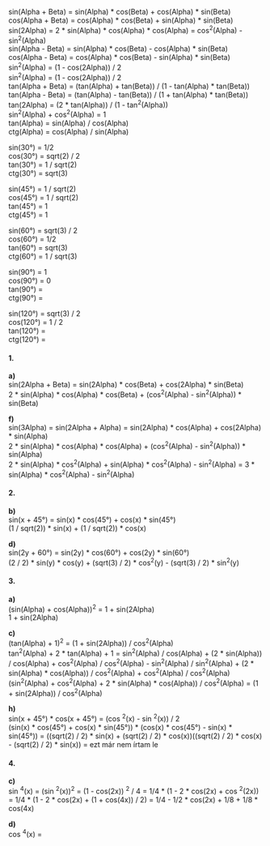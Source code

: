 sin(Alpha + Beta) = sin(Alpha) * cos(Beta) + cos(Alpha) * sin(Beta)  
cos(Alpha + Beta) = cos(Alpha) * cos(Beta) + sin(Alpha) * sin(Beta)  
sin(2Alpha) = 2 * sin(Alpha) * cos(Alpha) * cos(Alpha) = cos<sup>2</sup>(Alpha) - sin<sup>2</sup>(Alpha)  
sin(Alpha - Beta) = sin(Alpha) * cos(Beta) - cos(Alpha) * sin(Beta)  
cos(Alpha - Beta) = cos(Alpha) * cos(Beta) - sin(Alpha) * sin(Beta)  
sin<sup>2</sup>(Alpha) = (1 - cos(2Alpha)) / 2  
sin<sup>2</sup>(Alpha) = (1 - cos(2Alpha)) / 2  
tan(Alpha + Beta) = (tan(Alpha) + tan(Beta)) / (1 - tan(Alpha) * tan(Beta))  
tan(Alpha - Beta) = (tan(Alpha) - tan(Beta)) / (1 + tan(Alpha) * tan(Beta))  
tan(2Alpha) = (2 * tan(Alpha)) / (1 - tan<sup>2</sup>(Alpha))  
sin<sup>2</sup>(Alpha) + cos<sup>2</sup>(Alpha) = 1  
tan(Alpha) = sin(Alpha) / cos(Alpha)  
ctg(Alpha) = cos(Alpha) / sin(Alpha)

sin(30°) = 1/2  
cos(30°) = sqrt(2) / 2  
tan(30°) = 1 / sqrt(2)  
ctg(30°) = sqrt(3)  

sin(45°) = 1 / sqrt(2)  
cos(45°) = 1 / sqrt(2)  
tan(45°) = 1  
ctg(45°) = 1  

sin(60°) = sqrt(3) / 2  
cos(60°) = 1/2  
tan(60°) = sqrt(3)  
ctg(60°) = 1 / sqrt(3)  

sin(90°) = 1  
cos(90°) = 0  
tan(90°) =   
ctg(90°) =   

sin(120°) = sqrt(3) / 2  
cos(120°) = 1 / 2  
tan(120°) =   
ctg(120°) =  

#### 1.
**a)**  
sin(2Alpha + Beta) = sin(2Alpha) * cos(Beta) + cos(2Alpha) * sin(Beta)  
2 * sin(Alpha) * cos(Alpha) * cos(Beta) + (cos<sup>2</sup>(Alpha) - sin<sup>2</sup>(Alpha)) * sin(Beta)

**f)**  
sin(3Alpha) = sin(2Alpha + Alpha) = sin(2Alpha) * cos(Alpha) + cos(2Alpha) * sin(Alpha)  
2 * sin(Alpha) * cos(Alpha) * cos(Alpha) + (cos<sup>2</sup>(Alpha) - sin<sup>2</sup>(Alpha)) * sin(Alpha)  
2 * sin(Alpha) * cos<sup>2</sup>(Alpha) + sin(Alpha) * cos<sup>2</sup>(Alpha) - sin<sup>2</sup>(Alpha) = 3 * sin(Alpha) * cos<sup>2</sup>(Alpha) - sin<sup>2</sup>(Alpha)

#### 2.
**b)**  
sin(x + 45°) = sin(x) * cos(45°) + cos(x) * sin(45°)  
(1 / sqrt(2)) * sin(x) + (1 / sqrt(2)) * cos(x)

**d)**  
sin(2y + 60°) = sin(2y) * cos(60°) + cos(2y) * sin(60°)  
(2 / 2) * sin(y) * cos(y) + (sqrt(3) / 2) * cos<sup>2</sup>(y) - (sqrt(3) / 2) * sin<sup>2</sup>(y)

#### 3.
**a)**  
(sin(Alpha) + cos(Alpha))<sup>2</sup> = 1 + sin(2Alpha)  
1 + sin(2Alpha)

**c)**  
(tan(Alpha) + 1)<sup>2</sup> = (1 + sin(2Alpha)) / cos<sup>2</sup>(Alpha)  
tan<sup>2</sup>(Alpha) + 2 * tan(Alpha) + 1 = sin<sup>2</sup>(Alpha) / cos(Alpha) + (2 * sin(Alpha)) / cos(Alpha) + cos<sup>2</sup>(Alpha) / cos<sup>2</sup>(Alpha) - sin<sup>2</sup>(Alpha) / sin<sup>2</sup>(Alpha) + (2 * sin(Alpha) * cos(Alpha)) / cos<sup>2</sup>(Alpha) + cos<sup>2</sup>(Alpha) / cos<sup>2</sup>(Alpha)  
(sin<sup>2</sup>(Alpha) + cos<sup>2</sup>(Alpha) + 2 * sin(Alpha) * cos(Alpha)) / cos<sup>2</sup>(Alpha) = (1 + sin(2Alpha)) / cos<sup>2</sup>(Alpha)

**h)**  
sin(x + 45°) * cos(x + 45°) = (cos <sup>2</sup>(x) - sin <sup>2</sup>(x)) / 2  
(sin(x) * cos(45°) + cos(x) * sin(45°)) * (cos(x) * cos(45°) - sin(x) * sin(45°)) = ((sqrt(2) / 2) * sin(x) + (sqrt(2) / 2) * cos(x))((sqrt(2) / 2) * cos(x) - (sqrt(2) / 2) * sin(x)) = ezt már nem írtam le

#### 4.
**c)**  
sin <sup>4</sup>(x) = (sin <sup>2</sup>(x))<sup>2</sup> = (1 - cos(2x)) <sup>2</sup> / 4 = 1/4 * (1 - 2 * cos(2x) + cos <sup>2</sup>(2x)) = 1/4 * (1 - 2 * cos(2x) + (1 + cos(4x)) / 2) = 1/4 - 1/2 * cos(2x) + 1/8 + 1/8 * cos(4x)

**d)**  
cos <sup>4</sup>(x) = 